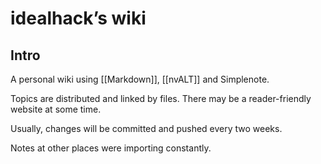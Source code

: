 # idealhack’s wiki


## Intro

A personal wiki using [[Markdown]], [[nvALT]] and Simplenote.

Topics are distributed and linked by files. There may be a reader-friendly website at some time.

Usually, changes will be committed and pushed every two weeks.

Notes at other places were importing constantly.
